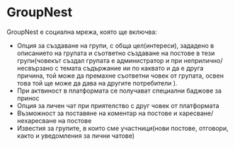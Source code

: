 # GroupNest
GroupNest е социална мрежа, която ще включва:
- Опция за създаване на групи, с обща цел(интереси), зададено в описанието на групата и съответно създаване на постове в тези групи(човекът създал групата е администратор и при неприлично/несвързано с темата съдържание ии по каквато и да е друга причина, той може да премахне съответни човек от групата, освен това той ще може да дава на другите потребители ).
- При актвиност в платформата се получават специални баджове за принос
- Опция за личен чат при приятелство с друг човек от платформата
- Възможност за поставяне на коментар на постове и харесване/нехаресване на постове
- Известия за групите, в които сме участници(нови постове, отговори, както и уведомления за лични чатове)
